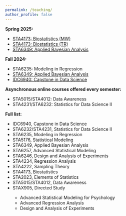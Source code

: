 ```yaml
---
permalink: /teaching/
author_profile: false
---
```


<b>Spring 2025:</b>

<ul>
  <li><a href="https://samanthaseals.github.io/STA4173Sp25MW/">STA4173: Biostatistics (MW)</a></li>
  <li><a href="https://samanthaseals.github.io/STA4173Sp25TR/">STA4173: Biostatistics (TR)</a></li>
  <li><a href="https://samanthaseals.github.io/STA6349Sp25/">STA6349: Applied Bayesian Analysis</a></li>
</ul>

<b>Fall 2024:</b>

<ul>
  <li>STA6235: Modeling in Regression</li>
  <li><a href="https://samanthaseals.github.io/STA6349Fa24/">STA6349: Applied Bayesian Analysis</a></li>
  <li><a href="https://capstone4ds.github.io/project.html">IDC6940: Capstone in Data Science</a></li>
</ul>

<b>Asynchronous online courses offered every semester:</b>

<ul>
  <li>STA5015/STA4012: Data Awareness</li>
  <li>STA4231/STA6232: Statistics for Data Science II</li>
</ul>


<b>Full list:</b>

<ul>
<li>IDC6940, Capstone in Data Science</li>
<li>STA6232/STA4231, Statistics for Data Science II</li>
<li>STA6235, Modeling in Regression</li>
<li>STA5176, Statistical Modeling</li>
<li>STA6349, Applied Bayesian Analysis</li>
<li>STA6257, Advanced Statistical Modeling</li>
<li>STA6246, Design and Analysis of Experiments</li>
<li>STA4234, Regression Analysis</li>
<li>STA4222, Sampling Theory</li>
<li>STA4173, Biostatistics</li>
<li>STA2023, Elements of Statistics</li>
<li>STA5015/STA4012, Data Awareness</li>
<li>STAX905, Directed Study</li>
<ul>
<li>Advanced Statistical Modeling for Psychology</li>
<li>Advanced Regression Analysis</li>
<li>Design and Analysis of Experiments</li>
</ul>





